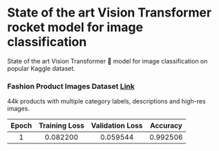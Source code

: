 # State of the art Vision Transformer rocket model for image classification
State of the art Vision Transformer 🚀 model for image classification on popular Kaggle dataset.

### Fashion Product Images Dataset [Link](https://www.kaggle.com/datasets/paramaggarwal/fashion-product-images-dataset)
44k products with multiple category labels, descriptions and high-res images.


|           Epoch            |   Training Loss  | Validation Loss | Accuracy |
|:-------------------------:|:-------------------------------:|:------:| :------:|
|       1        |         0.082200          |  0.059544   | 0.992506 |


